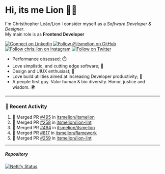 # Hi, its me Lion 👋🦁

I'm Christhopher Leão/Lion
I consider myself as a _Software Developer & Designer_.<br/>My main role is as <b>Frontend Developer</b>
<br />

[![Connect on LinkedIn](https://img.shields.io/badge/--linkedin?label=LinkedIn&logo=LinkedIn&style=social)](https://www.linkedin.com/in/chrislion)
[![Follow @itsmelion on GitHub](https://img.shields.io/github/followers/itsmelion?label=follow%20%40itsmeLion&style=social)](https://github.com/itsmelion)
[![Follow chris.lion on Instagram](https://img.shields.io/badge/--instagram?label=@chris.lion&logo=Instagram&style=social)](https://instagram.com/chris.lion)
[![Follow on Twitter](https://img.shields.io/badge/--twitter?label=@ChrisLion_me&logo=Twitter&style=social)](https://twitter.com/chrislion_me)

- Performance obsessed; ⏱️
- Love simplistic, and cutting edge software; 📆
- Design and UIUX enthusiast; 🎨
- Love build utilities aimed at increasing Developer productivity; 🧰
- A people first guy. Valor human & bio diversity. Honor, justice and wisdom. 🌍

---
### 📰 Recent Activity

<!--START_SECTION:activity-->
1. 🎉 Merged PR [#495](https://github.com/itsmelion/itsmelion/pull/495) in [itsmelion/itsmelion](https://github.com/itsmelion/itsmelion)
2. 🎉 Merged PR [#258](https://github.com/itsmelion/lion-lint/pull/258) in [itsmelion/lion-lint](https://github.com/itsmelion/lion-lint)
3. 🎉 Merged PR [#494](https://github.com/itsmelion/itsmelion/pull/494) in [itsmelion/itsmelion](https://github.com/itsmelion/itsmelion)
4. 🎉 Merged PR [#817](https://github.com/itsmelion/flamework/pull/817) in [itsmelion/flamework](https://github.com/itsmelion/flamework)
5. 🎉 Merged PR [#259](https://github.com/itsmelion/lion-lint/pull/259) in [itsmelion/lion-lint](https://github.com/itsmelion/lion-lint)
<!--END_SECTION:activity-->

___

##### Repository
[![Netlify Status](https://api.netlify.com/api/v1/badges/9e2e6136-1ab9-42fc-8d4e-188512d5d841/deploy-status)](https://app.netlify.com/sites/lion-portfolio/deploys)
